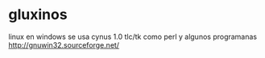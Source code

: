 # gluxinos
linux en windows 
se usa cynus 1.0
tlc/tk como perl
y algunos programanas http://gnuwin32.sourceforge.net/
